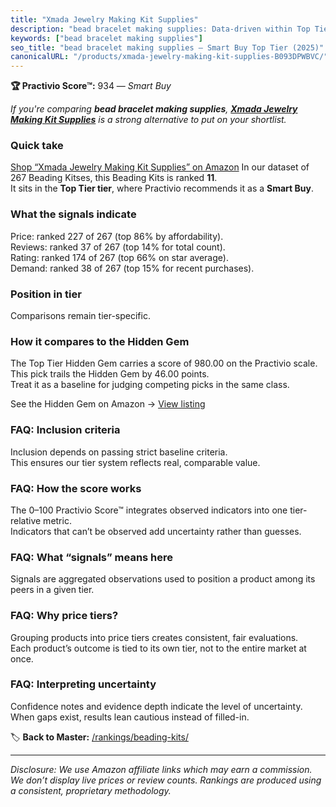 ```yaml
---
title: "Xmada Jewelry Making Kit Supplies"
description: "bead bracelet making supplies: Data-driven within Top Tier ranking using the Practivio Score™. Positioned by quality, value, demand, findability, momentum."
keywords: ["bead bracelet making supplies"]
seo_title: "bead bracelet making supplies — Smart Buy Top Tier (2025)"
canonicalURL: "/products/xmada-jewelry-making-kit-supplies-B093DPWBVC/"
---
```


**🏆 Practivio Score™:** 934 — _Smart Buy_


*If you're comparing **bead bracelet making supplies**, **[Xmada Jewelry Making Kit Supplies](https://www.amazon.com/dp/B093DPWBVC?tag=practivio-20)** is a strong alternative to put on your shortlist.*
### Quick take
[Shop “Xmada Jewelry Making Kit Supplies” on Amazon](https://www.amazon.com/dp/B093DPWBVC?tag=practivio-20)
In our dataset of 267 Beading Kitses, this Beading Kits is ranked **11**.  
It sits in the **Top Tier tier**, where Practivio recommends it as a **Smart Buy**.

### What the signals indicate
Price: ranked 227 of 267 (top 86% by affordability).  
Reviews: ranked 37 of 267 (top 14% for total count).  
Rating: ranked 174 of 267 (top 66% on star average).  
Demand: ranked 38 of 267 (top 15% for recent purchases).

### Position in tier
Comparisons remain tier-specific.

### How it compares to the Hidden Gem
The Top Tier Hidden Gem carries a score of 980.00 on the Practivio scale.  
This pick trails the Hidden Gem by 46.00 points.  
Treat it as a baseline for judging competing picks in the same class.  

See the Hidden Gem on Amazon → [View listing](https://www.amazon.com/dp/B087WL6JXW?tag=practivio-20)

### FAQ: Inclusion criteria
Inclusion depends on passing strict baseline criteria.  
This ensures our tier system reflects real, comparable value.

### FAQ: How the score works
The 0–100 Practivio Score™ integrates observed indicators into one tier-relative metric.  
Indicators that can’t be observed add uncertainty rather than guesses.

### FAQ: What “signals” means here
Signals are aggregated observations used to position a product among its peers in a given tier.

### FAQ: Why price tiers?
Grouping products into price tiers creates consistent, fair evaluations.  
Each product’s outcome is tied to its own tier, not to the entire market at once.

### FAQ: Interpreting uncertainty
Confidence notes and evidence depth indicate the level of uncertainty.  
When gaps exist, results lean cautious instead of filled-in.


🏷️ **Back to Master:** [/rankings/beading-kits/](/rankings/beading-kits/)

---
_Disclosure: We use Amazon affiliate links which may earn a commission. We don’t display live prices or review counts. Rankings are produced using a consistent, proprietary methodology._
